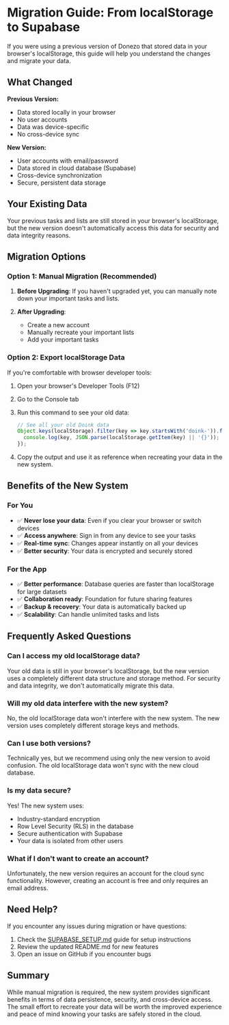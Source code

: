 # Migration Guide: From localStorage to Supabase

If you were using a previous version of Donezo that stored data in your browser's localStorage, this guide will help you understand the changes and migrate your data.

## What Changed

**Previous Version:**
- Data stored locally in your browser
- No user accounts
- Data was device-specific
- No cross-device sync

**New Version:**
- User accounts with email/password
- Data stored in cloud database (Supabase)
- Cross-device synchronization
- Secure, persistent data storage

## Your Existing Data

Your previous tasks and lists are still stored in your browser's localStorage, but the new version doesn't automatically access this data for security and data integrity reasons.

## Migration Options

### Option 1: Manual Migration (Recommended)

1. **Before Upgrading**: If you haven't upgraded yet, you can manually note down your important tasks and lists.

2. **After Upgrading**:
   - Create a new account
   - Manually recreate your important lists
   - Add your important tasks

### Option 2: Export localStorage Data

If you're comfortable with browser developer tools:

1. Open your browser's Developer Tools (F12)
2. Go to the Console tab
3. Run this command to see your old data:
   ```javascript
   // See all your old Doink data
   Object.keys(localStorage).filter(key => key.startsWith('doink-')).forEach(key => {
     console.log(key, JSON.parse(localStorage.getItem(key) || '{}'));
   });
   ```

4. Copy the output and use it as reference when recreating your data in the new system.

## Benefits of the New System

### For You
- ✅ **Never lose your data**: Even if you clear your browser or switch devices
- ✅ **Access anywhere**: Sign in from any device to see your tasks
- ✅ **Real-time sync**: Changes appear instantly on all your devices
- ✅ **Better security**: Your data is encrypted and securely stored

### For the App
- ✅ **Better performance**: Database queries are faster than localStorage for large datasets
- ✅ **Collaboration ready**: Foundation for future sharing features
- ✅ **Backup & recovery**: Your data is automatically backed up
- ✅ **Scalability**: Can handle unlimited tasks and lists

## Frequently Asked Questions

### Can I access my old localStorage data?

Your old data is still in your browser's localStorage, but the new version uses a completely different data structure and storage method. For security and data integrity, we don't automatically migrate this data.

### Will my old data interfere with the new system?

No, the old localStorage data won't interfere with the new system. The new version uses completely different storage keys and methods.

### Can I use both versions?

Technically yes, but we recommend using only the new version to avoid confusion. The old localStorage data won't sync with the new cloud database.

### Is my data secure?

Yes! The new system uses:
- Industry-standard encryption
- Row Level Security (RLS) in the database
- Secure authentication with Supabase
- Your data is isolated from other users

### What if I don't want to create an account?

Unfortunately, the new version requires an account for the cloud sync functionality. However, creating an account is free and only requires an email address.

## Need Help?

If you encounter any issues during migration or have questions:

1. Check the [SUPABASE_SETUP.md](SUPABASE_SETUP.md) guide for setup instructions
2. Review the updated README.md for new features
3. Open an issue on GitHub if you encounter bugs

## Summary

While manual migration is required, the new system provides significant benefits in terms of data persistence, security, and cross-device access. The small effort to recreate your data will be worth the improved experience and peace of mind knowing your tasks are safely stored in the cloud.